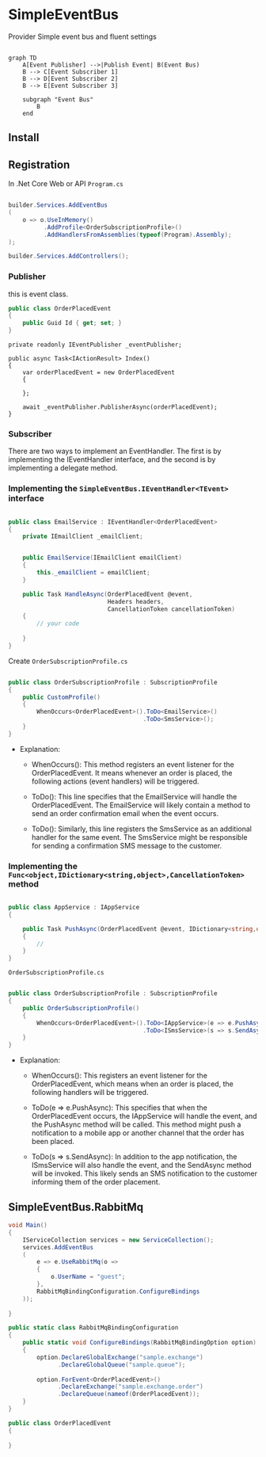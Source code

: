 # SimpleEventBus

Provider Simple event bus and fluent settings


```mermaid

graph TD
    A[Event Publisher] -->|Publish Event| B(Event Bus)
    B --> C[Event Subscriber 1]
    B --> D[Event Subscriber 2]
    B --> E[Event Subscriber 3]

    subgraph "Event Bus"
        B
    end
```

## Install



## Registration

In .Net Core Web or API `Program.cs`


```csharp

builder.Services.AddEventBus
(
    o => o.UseInMemory()
          .AddProfile<OrderSubscriptionProfile>()
          .AddHandlersFromAssemblies(typeof(Program).Assembly);
);

builder.Services.AddControllers();    
```

### Publisher

this is event class.

```csharp
public class OrderPlacedEvent 
{
    public Guid Id { get; set; }
}
```


```csharp!
private readonly IEventPublisher _eventPublisher;

public async Task<IActionResult> Index()
{
    var orderPlacedEvent = new OrderPlacedEvent
    {
        
    };
    
    await _eventPublisher.PublisherAsync(orderPlacedEvent);
}
```

### Subscriber





There are two ways to implement an EventHandler. The first is by implementing the IEventHandler interface, and the second is by implementing a delegate method.

### Implementing the `SimpleEventBus.IEventHandler<TEvent>` interface

```csharp

public class EmailService : IEventHandler<OrderPlacedEvent> 
{
    private IEmailClient _emailClient;


    public EmailService(IEmailClient emailClient)
    {
        this._emailClient = emailClient;
    }

    public Task HandleAsync(OrderPlacedEvent @event,
                            Headers headers,
                            CancellationToken cancellationToken)
    {
        // your code
        
    }
}

```

Create `OrderSubscriptionProfile.cs`



```csharp

public class OrderSubscriptionProfile : SubscriptionProfile
{
    public CustomProfile()
    {
        WhenOccurs<OrderPlacedEvent>().ToDo<EmailService>() 
                                      .ToDo<SmsService>();
    }
}
```

- Explanation:
    - WhenOccurs<OrderPlacedEvent>(): This method registers an event listener for the OrderPlacedEvent. It means whenever an order is placed, the following actions (event handlers) will be triggered.

    - ToDo<EmailService>(): This line specifies that the EmailService will handle the OrderPlacedEvent. The EmailService will likely contain a method to send an order confirmation email when the event occurs.

    - ToDo<SmsService>(): Similarly, this line registers the SmsService as an additional handler for the same event. The SmsService might be responsible for sending a confirmation SMS message to the customer.



### Implementing the `Func<object,IDictionary<string,object>,CancellationToken>` method

```csharp

public class AppService : IAppService
{

	public Task PushAsync(OrderPlacedEvent @event, IDictionary<string,object> headers, CancellationToken cancellationToken)
	{
		// 
	}
}

```

`OrderSubscriptionProfile.cs`

```csharp

public class OrderSubscriptionProfile : SubscriptionProfile
{
    public OrderSubscriptionProfile()
    {
        WhenOccurs<OrderPlacedEvent>().ToDo<IAppService>(e => e.PushAsync) 
                                      .ToDo<ISmsService>(s => s.SendAsync);
    }
}
```

- Explanation:
    - WhenOccurs<OrderPlacedEvent>(): This registers an event listener for the OrderPlacedEvent, which means when an order is placed, the following handlers will be triggered.

    - ToDo<IAppService>(e => e.PushAsync): This specifies that when the OrderPlacedEvent occurs, the IAppService will handle the event, and the PushAsync method will be called. This method might push a notification to a mobile app or another channel that the order has been placed.

    - ToDo<ISmsService>(s => s.SendAsync): In addition to the app notification, the ISmsService will also handle the event, and the SendAsync method will be invoked. This likely sends an SMS notification to the customer informing them of the order placement.


## SimpleEventBus.RabbitMq


```csharp
void Main()
{
	IServiceCollection services = new ServiceCollection();
	services.AddEventBus
	(
		e => e.UseRabbitMq(o => 
		{
			o.UserName = "guest";
		},
		RabbitMqBindingConfiguration.ConfigureBindings  
	));
	
}

public static class RabbitMqBindingConfiguration
{
	public static void ConfigureBindings(RabbitMqBindingOption option) 
	{
		option.DeclareGlobalExchange("sample.exchange")
              .DeclareGlobalQueue("sample.queue");
		
		option.ForEvent<OrderPlacedEvent>()
              .DeclareExchange("sample.exchange.order")
              .DeclareQueue(nameof(OrderPlacedEvent));
	}
}

public class OrderPlacedEvent 
{
	
}
```